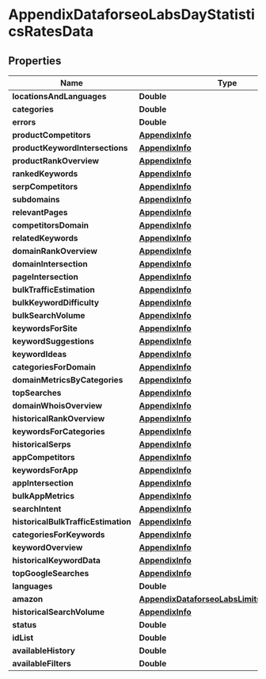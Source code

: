

# AppendixDataforseoLabsDayStatisticsRatesData


## Properties

| Name | Type | Description | Notes |
|------------ | ------------- | ------------- | -------------|
|**locationsAndLanguages** | **Double** |  |  [optional] |
|**categories** | **Double** |  |  [optional] |
|**errors** | **Double** |  |  [optional] |
|**productCompetitors** | [**AppendixInfo**](AppendixInfo.md) |  |  [optional] |
|**productKeywordIntersections** | [**AppendixInfo**](AppendixInfo.md) |  |  [optional] |
|**productRankOverview** | [**AppendixInfo**](AppendixInfo.md) |  |  [optional] |
|**rankedKeywords** | [**AppendixInfo**](AppendixInfo.md) |  |  [optional] |
|**serpCompetitors** | [**AppendixInfo**](AppendixInfo.md) |  |  [optional] |
|**subdomains** | [**AppendixInfo**](AppendixInfo.md) |  |  [optional] |
|**relevantPages** | [**AppendixInfo**](AppendixInfo.md) |  |  [optional] |
|**competitorsDomain** | [**AppendixInfo**](AppendixInfo.md) |  |  [optional] |
|**relatedKeywords** | [**AppendixInfo**](AppendixInfo.md) |  |  [optional] |
|**domainRankOverview** | [**AppendixInfo**](AppendixInfo.md) |  |  [optional] |
|**domainIntersection** | [**AppendixInfo**](AppendixInfo.md) |  |  [optional] |
|**pageIntersection** | [**AppendixInfo**](AppendixInfo.md) |  |  [optional] |
|**bulkTrafficEstimation** | [**AppendixInfo**](AppendixInfo.md) |  |  [optional] |
|**bulkKeywordDifficulty** | [**AppendixInfo**](AppendixInfo.md) |  |  [optional] |
|**bulkSearchVolume** | [**AppendixInfo**](AppendixInfo.md) |  |  [optional] |
|**keywordsForSite** | [**AppendixInfo**](AppendixInfo.md) |  |  [optional] |
|**keywordSuggestions** | [**AppendixInfo**](AppendixInfo.md) |  |  [optional] |
|**keywordIdeas** | [**AppendixInfo**](AppendixInfo.md) |  |  [optional] |
|**categoriesForDomain** | [**AppendixInfo**](AppendixInfo.md) |  |  [optional] |
|**domainMetricsByCategories** | [**AppendixInfo**](AppendixInfo.md) |  |  [optional] |
|**topSearches** | [**AppendixInfo**](AppendixInfo.md) |  |  [optional] |
|**domainWhoisOverview** | [**AppendixInfo**](AppendixInfo.md) |  |  [optional] |
|**historicalRankOverview** | [**AppendixInfo**](AppendixInfo.md) |  |  [optional] |
|**keywordsForCategories** | [**AppendixInfo**](AppendixInfo.md) |  |  [optional] |
|**historicalSerps** | [**AppendixInfo**](AppendixInfo.md) |  |  [optional] |
|**appCompetitors** | [**AppendixInfo**](AppendixInfo.md) |  |  [optional] |
|**keywordsForApp** | [**AppendixInfo**](AppendixInfo.md) |  |  [optional] |
|**appIntersection** | [**AppendixInfo**](AppendixInfo.md) |  |  [optional] |
|**bulkAppMetrics** | [**AppendixInfo**](AppendixInfo.md) |  |  [optional] |
|**searchIntent** | [**AppendixInfo**](AppendixInfo.md) |  |  [optional] |
|**historicalBulkTrafficEstimation** | [**AppendixInfo**](AppendixInfo.md) |  |  [optional] |
|**categoriesForKeywords** | [**AppendixInfo**](AppendixInfo.md) |  |  [optional] |
|**keywordOverview** | [**AppendixInfo**](AppendixInfo.md) |  |  [optional] |
|**historicalKeywordData** | [**AppendixInfo**](AppendixInfo.md) |  |  [optional] |
|**topGoogleSearches** | [**AppendixInfo**](AppendixInfo.md) |  |  [optional] |
|**languages** | **Double** |  |  [optional] |
|**amazon** | [**AppendixDataforseoLabsLimitsRatesDataInfo**](AppendixDataforseoLabsLimitsRatesDataInfo.md) |  |  [optional] |
|**historicalSearchVolume** | [**AppendixInfo**](AppendixInfo.md) |  |  [optional] |
|**status** | **Double** |  |  [optional] |
|**idList** | **Double** |  |  [optional] |
|**availableHistory** | **Double** |  |  [optional] |
|**availableFilters** | **Double** |  |  [optional] |



